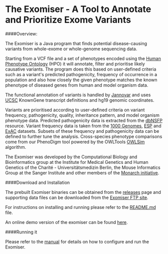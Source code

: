 The Exomiser - A Tool to Annotate and Prioritize Exome Variants
===============================================================

####Overview:

The Exomiser is a Java program that finds potential disease-causing variants from whole-exome or whole-genome sequencing data.

Starting from a VCF file and a set of phenotypes encoded using the [Human Phenotype Ontology](http://www.human-phenotype-ontology.or) (HPO) it will annotate, filter and prioritise likely causative variants. The program does this based on user-defined criteria such as a variant's predicted pathogenicity, frequency of occurrence in a population and also how closely the given phenotype matches the known phenotype of diseased genes from human and model organism data.

The functional annotation of variants is handled by [Jannovar](https://github.com/charite/jannovar) and uses [UCSC](http://genome.ucsc.edu) KnownGene transcript definitions and hg19 genomic coordinates.

Variants are prioritised according to user-defined criteria on variant frequency, pathogenicity, quality, inheritance pattern, and model organism phenotype data. Predicted pathogenicity data is extracted from the [dbNSFP](http://www.ncbi.nlm.nih.gov/pubmed/21520341) resource. Variant frequency data is taken from the [1000 Genomes](http://www.1000genomes.org/), [ESP](http://evs.gs.washington.edu/EVS) and [ExAC](http://exac.broadinstitute.org) datasets. Subsets of these frequency and pathogenicity data can be defined to further tune the analysis. Cross-species phenotype comparisons come from our PhenoDigm tool powered by the OWLTools [OWLSim](https://github.com/owlcollab/owltools) algorithm.

The Exomiser was developed by the Computational Biology and Bioinformatics group at the Institute for Medical Genetics and Human Genetics of the Charité - Universitätsmedizin Berlin, the Mouse Informatics Group at the Sanger Institute and other members of the [Monarch initiative](https://monarchinitiative.org).

####Download and Installation

The prebuilt Exomiser binaries can be obtained from the [releases](https://github.com/exomiser/Exomiser/releases) page and supporting data files can be downloaded from the [Exomiser FTP site](ftp://ftp.sanger.ac.uk/pub/resources/software/exomiser/downloads/exomiser/).

For instructions on installing and running please refer to the [README.md](ftp://ftp.sanger.ac.uk/pub/resources/software/exomiser/downloads/exomiser/README.md) file.

An online demo version of the exomiser can be found [here](http://www.sanger.ac.uk/resources/software/exomiser/submit/).

####Running it

Please refer to the [manual](http://exomiser.github.io/Exomiser/) for details on how to configure and run the Exomiser.


 


